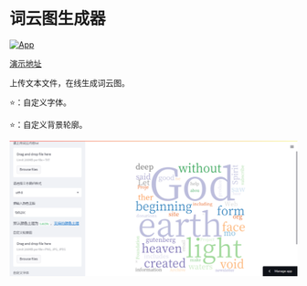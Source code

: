 # 词云图生成器

[![App](https://img.shields.io/badge/Streamlit-App-brightgreen.svg?style=flat-square)](https://jeremy-feng-word-cloud-app-br6pxe.streamlit.app/) 

[演示地址](https://jeremy-feng-word-cloud-app-br6pxe.streamlit.app/)

上传文本文件，在线生成词云图。

:star:：自定义字体。

:star:：自定义背景轮廓。

[![image-20221109152144739](README-image/image-20221109152144739.png)](https://jeremy-feng-word-cloud-app-br6pxe.streamlit.app/)
